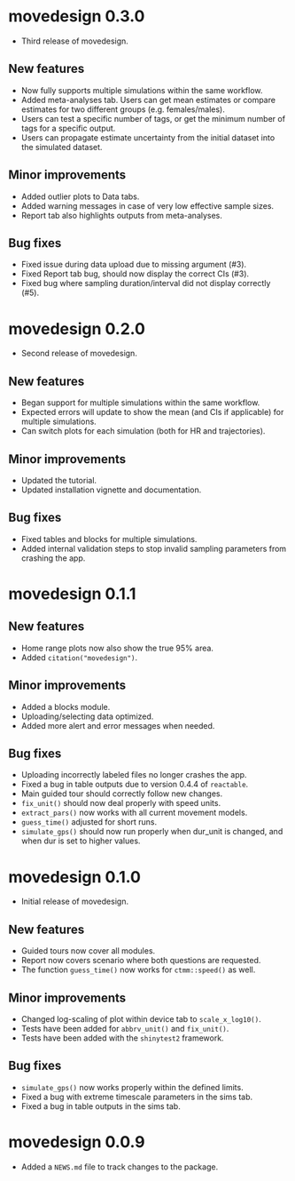 # movedesign 0.3.0

-   Third release of movedesign.

## New features

-   Now fully supports multiple simulations within the same workflow.
-   Added meta-analyses tab. Users can get mean estimates or compare estimates for two different groups (e.g. females/males).
-   Users can test a specific number of tags, or get the minimum number of tags for a specific output.
-   Users can propagate estimate uncertainty from the initial dataset into the simulated dataset.

## Minor improvements

-   Added outlier plots to Data tabs.
-   Added warning messages in case of very low effective sample sizes.
-   Report tab also highlights outputs from meta-analyses.

## Bug fixes

-   Fixed issue during data upload due to missing argument (#3).
-   Fixed Report tab bug, should now display the correct CIs (#3).
-   Fixed bug where sampling duration/interval did not display correctly (#5).

# movedesign 0.2.0

-   Second release of movedesign.

## New features

-   Began support for multiple simulations within the same workflow.
-   Expected errors will update to show the mean (and CIs if applicable) for multiple simulations.
-   Can switch plots for each simulation (both for HR and trajectories).

## Minor improvements

-   Updated the tutorial.
-   Updated installation vignette and documentation.

## Bug fixes

-   Fixed tables and blocks for multiple simulations.
-   Added internal validation steps to stop invalid sampling parameters from crashing the app.


# movedesign 0.1.1

## New features

-   Home range plots now also show the true 95% area.
-   Added `citation("movedesign")`.

## Minor improvements

-   Added a blocks module.
-   Uploading/selecting data optimized.
-   Added more alert and error messages when needed.

## Bug fixes

-   Uploading incorrectly labeled files no longer crashes the app. 
-   Fixed a bug in table outputs due to version 0.4.4 of `reactable`.
-   Main guided tour should correctly follow new changes.
-   `fix_unit()` should now deal properly with speed units.
-   `extract_pars()` now works with all current movement models.
-   `guess_time()` adjusted for short runs.
-   `simulate_gps()` should now run properly when dur_unit is changed, and when dur is set to higher values.


# movedesign 0.1.0

-   Initial release of movedesign.

## New features

-   Guided tours now cover all modules.
-   Report now covers scenario where both questions are requested.
-   The function `guess_time()` now works for `ctmm::speed()` as well.

## Minor improvements

-   Changed log-scaling of plot within device tab to `scale_x_log10()`.
-   Tests have been added for `abbrv_unit()` and `fix_unit()`.
-   Tests have been added with the `shinytest2` framework.

## Bug fixes

-   `simulate_gps()` now works properly within the defined limits.
-   Fixed a bug with extreme timescale parameters in the sims tab.
-   Fixed a bug in table outputs in the sims tab.

# movedesign 0.0.9

-   Added a `NEWS.md` file to track changes to the package.
